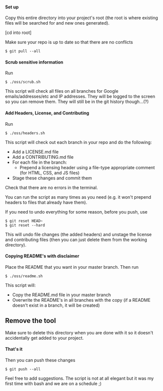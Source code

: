 #### Set up
Copy this entire directory into your project's root (the root is where existing files will be searched for and new ones generated).

[cd into root]

Make sure your repo is up to date so that there are no conflicts

`$ git pull --all`

#### Scrub sensitive information
Run

`$ ./oss/scrub.sh`

This script will check all files on all branches for Google emails/addresses/etc and IP addresses. They will be logged to the screen so you can remove them. They will still be in the git history though...(?)

#### Add Headers, License, and Contributing
Run

`$ ./oss/headers.sh`

This script will check out each branch in your repo and do the following:
* Add a LICENSE.md file
* Add a CONTRIBUTING.md file
* For each file in the branch:
  * Prepend a licensing header using a file-type appropriate comment (for HTML, CSS, and JS files)
* Stage these changes and commit them

Check that there are no errors in the terminal.

You can run the script as many times as you need (e.g. it won't prepend headers to files that already have them).

If you need to undo everything for some reason, before you push, use

```
$ git reset HEAD~
$ git reset --hard
```

This will undo file changes (the added headers) and unstage the license and contributing files (then you can just delete them from the working directory).

#### Copying README's with disclaimer
Place the README that you want in your master branch. Then run

`$ ./oss/readme.sh`

This script will:
* Copy the README.md file in your master branch
* Overwrite the README's in all branches with the copy (if a README doesn't exist in a branch, it will be created)

## Remove the tool
Make sure to delete this directory when you are done with it so it doesn't accidentally get added to your project.

#### That's it
Then you can push these changes

`$ git push --all`


Feel free to add suggestions. The script is not at all elegant but it was my first time with bash and we are on a schedule ;)

